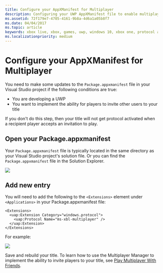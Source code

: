 ```yaml
---
title: Configure your AppXManifest for Multiplayer
description: Configuring your UWP AppXManifest file to enable multiplayer invites.
ms.assetid: 72f179e7-4705-4161-9b8a-4d6a1a05b8f7
ms.date: 04/04/2017
ms.topic: article
keywords: xbox live, xbox, games, uwp, windows 10, xbox one, protocol activation, multiplayer
ms.localizationpriority: medium
---
```


# Configure your AppXManifest for Multiplayer

You need to make some updates to the `Package.appxmanifest` file in your Visual Studio project if the following conditions are true:
- You are developing a UWP
- You want to implement the ability for players to invite other users to your title

If you don't do this step, then your title will not get protocol activated when a recipient player accepts an invitation to play.


## Open your Package.appxmanifest

Your `Package.appxmanifest` file is typically located in the same directory as your Visual Studio project's solution file.
Or you can find the `Package.appxmanifest` file in the Solution Explorer.

![](../../images/multiplayer/multiplayer_open_appxmanifest.png)


## Add new entry

You will need to add the following to the ```<Extensions>``` element under ```<Applications>``` in your Package.appxmanifest file:

```
<Extensions>
  <uap:Extension Category="windows.protocol">
    <uap:Protocol Name="ms-xbl-multiplayer" />
  </uap:Extension>
</Extensions>
```

For example:

![](../../images/multiplayer/multiplayer_appxmanifest_changes.png)

Save and rebuild your title.
To learn how to use the Multiplayer Manager to implement the ability to invite players to your title, see [Play Multiplayer With Friends](../multiplayer-manager/play-multiplayer-with-friends.md).
